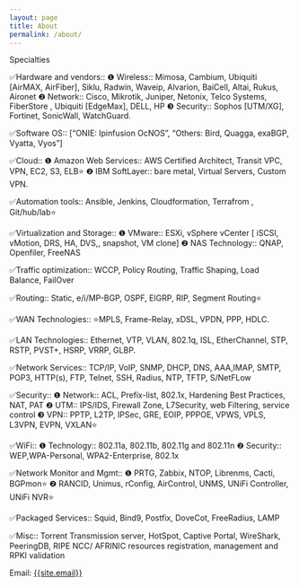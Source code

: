 ```yaml
---
layout: page
title: About
permalink: /about/
---
```


Specialties

✅Hardware and vendors::
    ❶ Wireless:: Mimosa, Cambium, Ubiquiti [AirMAX, AirFiber], Siklu, Radwin, Waveip, 
     Alvarion, BaiCell, Altai, Rukus, Aironet
    ❷ Network:: Cisco, Mikrotik, Juniper, Netonix, Telco Systems, FiberStore , Ubiquiti 
       [EdgeMax], DELL, HP
    ❸ Security:: Sophos [UTM/XG], Fortinet, SonicWall, WatchGuard.

✅Software OS:: [“ONIE: Ipinfusion OcNOS”, “Others: Bird, Quagga, exaBGP, Vyatta, Vyos”]

✅Cloud::
    ❶ Amazon Web Services:: AWS Certified Architect, Transit VPC, VPN, EC2, S3, ELB⭐
    ❷ IBM SoftLayer::  bare metal, Virtual Servers, Custom VPN.
 
✅Automation tools::  Ansible, Jenkins, Cloudformation, Terrafrom , Git/hub/lab⭐

✅Virtualization and Storage::
    ❶ VMware:: ESXi, vSphere vCenter [ iSCSI, vMotion, DRS, HA, DVS,, snapshot, VM clone]
    ❷ NAS Technology::  QNAP, Openfiler, FreeNAS

✅Traffic optimization::  WCCP, Policy Routing, Traffic Shaping, Load Balance, FailOver

✅Routing::  Static, e/i/MP-BGP, OSPF, EIGRP, RIP, Segment Routing⭐

✅WAN Technologies::  ⭐MPLS, Frame-Relay, xDSL, VPDN, PPP, HDLC.

✅LAN Technologies::  Ethernet, VTP, VLAN, 802.1q, ISL, EtherChannel, STP, RSTP, PVST+, HSRP, VRRP, GLBP.

✅Network Services::  TCP/IP, VoIP, SNMP, DHCP, DNS, AAA,IMAP, SMTP, POP3, HTTP(s), FTP, Telnet, SSH, Radius, NTP, TFTP, S/NetFLow

✅Security::
    ❶ Network::  ACL, Prefix-list, 802.1x, Hardening Best Practices, NAT, PAT
    ❷ UTM::  IPS/IDS, Firewall Zone, L7Security, web Filtering, service control
    ❸ VPN::  PPTP, L2TP, IPSec, GRE, EOIP, PPPOE, VPWS, VPLS, L3VPN, EVPN, VXLAN⭐

✅WiFi::
    ❶ Technology::  802.11a, 802.11b, 802.11g and 802.11n
    ❷ Security::   WEP,WPA-Personal, WPA2-Enterprise, 802.1x 

✅Network Monitor and Mgmt:: 
  ❶ PRTG, Zabbix, NTOP, Librenms, Cacti, BGPmon⭐
  ❷ RANCID, Unimus, rConfig, AirControl, UNMS, UNiFi Controller, UNiFi NVR⭐

✅Packaged Services:: Squid, Bind9, Postfix, DoveCot, FreeRadius, LAMP

✅Misc:: Torrent Transmission server, HotSpot, Captive Portal, WireShark, PeeringDB, RIPE NCC/ AFRINIC  resources registration, management and RPKI validation


Email: <a href="mailto:{{site.email}}?Subject=From Blog Site:">{{site.email}}</a>


